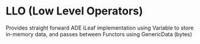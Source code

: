 # LLO (Low Level Operators)

Provides straight forward ADE iLeaf implementation using Variable to store in-memory data, and passes between Functors using GenericData (bytes)
